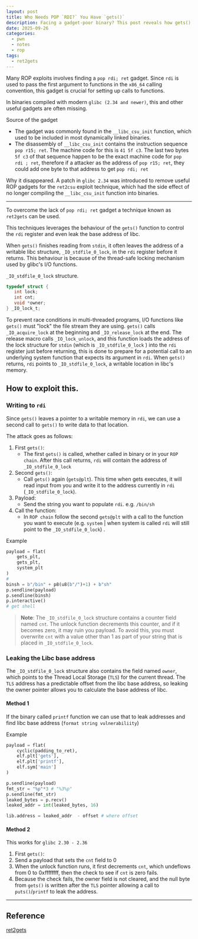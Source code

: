 ```yaml
---
layout: post
title: Who Needs POP `RDI?` You Have `gets()`
description: Facing a gadget-poor binary? This post reveals how gets() can be your ultimate ROP primitive. By understanding how gets() reuses the existing RDI value from the vulnerable buffer, we can craft precise chains that set up function arguments and leak libc addresses without traditional gadgets.
date: 2025-09-26
categories:
  - pwn
  - notes
  - rop
tags:
  - ret2gets
---
```


Many ROP exploits involves finding a `pop rdi; ret` gadget. Since `rdi` is used to pass the first argument to functions in the `x86_64` calling convention, this gadget is crucial for setting up calls to functions. 

In binaries compiled with modern `glibc (2.34 and newer)`, this and other useful gadgets are often missing.

Source of the gadget
- The gadget was commonly found in the `__libc_csu_init` function, which used to be included in most dynamically linked binaries.
- The disassembly of `__libc_csu_init` contains the instruction sequence `pop r15; ret`. The machine code for this is `41 5f c3`. The last two bytes `5f c3` of that sequence happen to be the exact machine code for `pop rdi ; ret`, therefore if a attacker as the address of  `pop r15; ret`, they could add one byte to that address to get `pop rdi; ret`

Why it disappeared.
A patch in `glibc 2.34` was introduced to remove useful ROP gadgets for the `ret2csu` exploit technique, which had the side effect of no longer compiling the `__libc_csu_init` function into binaries.

---
To overcome the lack of `pop rdi; ret` gadget a technique known as `ret2gets` can be used.

This techniques leverages the behaviour of the `gets()` function to control the `rdi` register and even leak the base address of libc.

When `gets()` finishes reading from `stdin`, it often leaves the address of a writable libc structure, `_IO_stdfile_0_lock`, in the `rdi` register before it returns. This behaviour is because of the thread-safe locking mechanism used by glibc's I/O functions.

`_IO_stdfile_0_lock` structure.

```c
typedef struct {
   int lock;
   int cnt;
   void *owner;
} _IO_lock_t;
```

To prevent race conditions in multi-threaded programs, I/O functions like `gets()` must "lock" the file stream they are using. `gets()` calls `_IO_acquire_lock` at the beginning and `_IO_release_lock` at the end. The release macro calls `_IO_lock_unlock`, and this function loads the address of the lock structure for `stdin` (which is `_IO_stdfile_0_lock` ) into the `rdi` register just before returning, this is done to prepare for a potential call to an underlying system function that expects its argument in `rdi`. When `gets()` returns, `rdi` points to `_IO_stdfile_0_lock`, a writable location in libc's memory.

## How to exploit this.
### Writing to `rdi`

Since `gets()` leaves a pointer to a writable memory in `rdi`, we can use a second call to `gets()` to write data to that location.

The attack goes as follows:
1. First `gets()`: 
	- The first `gets()` is called, whether called in binary or in your `ROP chain`. After this call returns, `rdi` will contain the address of `_IO_stdfile_0_lock`
2. Second `gets()`:
	- Call `gets()` again (`gets@plt`). This time when gets executes, it will read input from you and write it to the address currently in `rdi` (`_IO_stdfile_0_lock`).
3. Payload:
	- Send the string you want to populate `rdi`. e.g. `/bin/sh`
4. Call the function:
	- In `ROP chain` follow the second `gets@plt` with a call to the function you want to execute (e.g. `system` | when system is called `rdi` will still point to the `_IO_stdfile_0_lock`) . 

Example
```python
payload = flat(
	gets_plt,
	gets_plt,
	system_plt
)
#
binsh = b"/bin" + p8(u8(b"/")+1) + b"sh"
p.sendline(payload)
p.sendline(binsh)
p.interactive()
# get shell
```

> **Note**: 
> The `_IO_stdfile_0_lock` structure contains a counter field named `cnt`. The unlock function decrements this counter, and if it becomes zero, it may ruin you payload. To avoid this, you must overwrite `cnt` with a value other than 1 as part of your string that is placed in `_IO_stdfile_0_lock`.

### Leaking the Libc base address

The `_IO_stdfile_0_lock`  structure also contains the field named `owner`, which points to the Thread Local Storage (`TLS`) for the current thread. The `TLS` address has a predictable offset from the libc base address, so leaking the owner pointer allows you to calculate the base address of libc.

#### Method 1

If the binary called `printf` function we can use that to leak addresses and find libc base address (`format string vulnerabiliity`) 

Example 

```python
payload = flat(
	cyclic(padding_to_ret),
	elf.plt['gets'],
	elf.plt['printf'],
	elf.sym['main']
)

p.sendline(payload)
fmt_str = "%p"*3 # "%3%p"
p.sendline(fmt_str)
leaked_bytes = p.recv()
leaked_addr = int(leaked_bytes, 16)

lib.address = leaked_addr  - offset # where offset 

```
#### Method 2

This works for `glibc 2.30 - 2.36`
1. First `gets()`:
2. Send a payload that sets the `cnt` field to 0
3. When the unlock function runs, it first decrements `cnt`, which undeflows from 0 to 0xffffffff, then the check to see if `cnt` is zero fails.
4. Because the check fails, the owner field is not cleared, and the null byte from `gets()` is written after the `TLS` pointer allowing a call to `puts()`/`printf` to leak the address.


---
## Reference

[ret2gets](https://sashactf.gitbook.io/pwn-notes/pwn/rop-2.34+/ret2gets#exploit-techniques)
